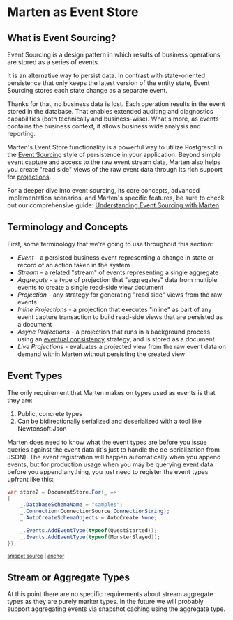 # Marten as Event Store

## What is Event Sourcing?

Event Sourcing is a design pattern in which results of business operations are stored as a series of events.

It is an alternative way to persist data. In contrast with state-oriented persistence that only keeps the latest version of the entity state, Event Sourcing stores each state change as a separate event.

Thanks for that, no business data is lost. Each operation results in the event stored in the database. That enables extended auditing and diagnostics capabilities (both technically and business-wise). What's more, as events contains the business context, it allows business wide analysis and reporting.

Marten's Event Store functionality is a powerful way to utilize Postgresql in the [Event Sourcing](http://martinfowler.com/eaaDev/EventSourcing.html) style of persistence in your application. Beyond simple event capture and access to the raw event stream data, Marten also helps you create "read side" views of the raw event data through its rich support for [projections](/events/projections/).

For a deeper dive into event sourcing, its core concepts, advanced implementation scenarios, and Marten's specific features, be sure to check out our comprehensive guide: [Understanding Event Sourcing with Marten](/events/learning).

## Terminology and Concepts

First, some terminology that we're going to use throughout this section:

* _Event_ - a persisted business event representing a change in state or record of an action taken in the system
* _Stream_ - a related "stream" of events representing a single aggregate
* _Aggregate_ - a type of projection that "aggregates" data from multiple events to create a single read-side view document
* _Projection_ - any strategy for generating "read side" views from the raw events
* _Inline Projections_ - a projection that executes "inline" as part of any event capture transaction to build read-side views that are persisted as a document
* _Async Projections_ - a projection that runs in a background process using an [eventual consistency](https://en.wikipedia.org/wiki/Eventual_consistency) strategy, and is stored as a document
* _Live Projections_ - evaluates a projected view from the raw event data on demand within Marten without persisting the created view

## Event Types

The only requirement that Marten makes on types used as events is that they are:

1. Public, concrete types
1. Can be bidirectionally serialized and deserialized with a tool like Newtonsoft.Json

Marten does need to know what the event types are before you issue queries against the event data (it's just to handle the de-serialization from JSON). The event registration will happen automatically when you append events,
but for production usage when you may be querying event data before you append anything, you just need to register the event types upfront like this:

<!-- snippet: sample_registering-event-types -->
<a id='snippet-sample_registering-event-types'></a>
```cs
var store2 = DocumentStore.For(_ =>
{
    _.DatabaseSchemaName = "samples";
    _.Connection(ConnectionSource.ConnectionString);
    _.AutoCreateSchemaObjects = AutoCreate.None;

    _.Events.AddEventType(typeof(QuestStarted));
    _.Events.AddEventType(typeof(MonsterSlayed));
});
```
<sup><a href='https://github.com/JasperFx/marten/blob/master/src/EventSourcingTests/schema_object_management.cs#L43-L53' title='Snippet source file'>snippet source</a> | <a href='#snippet-sample_registering-event-types' title='Start of snippet'>anchor</a></sup>
<!-- endSnippet -->

## Stream or Aggregate Types

At this point there are no specific requirements about stream aggregate types as they are purely marker types. In the future we will probably support aggregating events via snapshot caching using the aggregate type.

